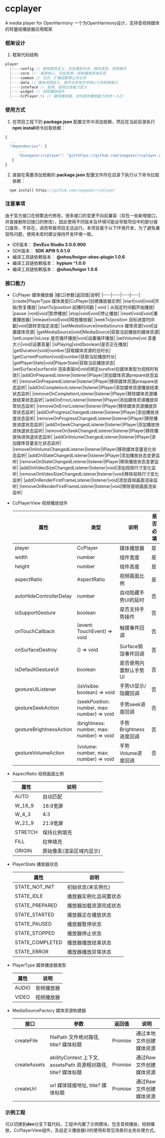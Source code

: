 # ccplayer
A media player for OpenHarmony   一个为OpenHarmony设计，支持音视频媒体的轻量级播放器应用框架


### 框架设计
1. 框架代码结构
```typescript
player
  |----config // 框架属性定义，包括播放状态，媒体类型，视频模式
  |----core //  框架核心，包括音频，视频播放具体实现
  |----common // 日志，扩展函数等公共业务
  |----data // 媒体资源定义，提供与本地文件和url的转换接口
  |----inteface // 音频，视频业务能力定义
  |----widget // 视频播放组件
  |----CcPlayer.ts // 媒体播放器，对外提供播放能力的统一入口
```


### 使用方式
1. 在项目工程下的 **package.json** 配置文件中添加依赖，然后在当前目录执行**npm install**命令拉取依赖：
```typescript
{
  ...
  "dependencies": {
      ...
      "@seagazer/ccplayer": "git+https://github.com/seagazer/ccplayer.git"
   }
}
```
2. 直接在需要添加依赖的 **package.json** 配置文件所在目录下执行以下命令拉取依赖：
```typescript
  npm install https://github.com/seagazer/ccplayer
```

### 注意事项
由于官方接口在频繁迭代修改，很多接口的变更不向前兼容（存在一些新增接口，并直接删除旧接口的修改），因此使用不同版本及环境可能会导致项目中的部分接口废弃，不存在，进而导致项目无法运行。本项目基于以下环境开发，为了避免兼容性问题，使用本库时建议保持开发环境一致。
* IDE版本： **DevEco Studio 3.0.0.900**
* SDK版本： **SDK API9 5.0.1.0**
* 编译工具链依赖版本：  **@ohos/hvigor-ohos-plugin 1.0.6**
* 编译工具链依赖版本：  **hypium ^1.0.0**
* 编译工具链依赖版本：  **@ohos/hvigor 1.0.6**

### 接口能力
* CcPlayer 媒体播放器
  |接口|参数|返回值|说明|
  |----|----|----|----|
  |create|PlayerType 媒体类型|CcPlayer|创建播放器实例|
  |start|void|void|开始/恢复播放|
  |startTo|position 起播时间戳 | void | 从指定时间戳开始播放|
  |pause |void|void|暂停播放|
  |stop|void|void|停止播放|
  |reset|void|void|重置播放器|
  |release|void|void|释放播放器|
  |seekTo|position 目标进度时间戳|void|跳转至指定进度|
  |setMediaSource|mediaSource 媒体资源|void|设置媒体资源|
  |getMediaSource|void|MediaSource|获取当前播放的媒体资源|
  |setLooper|isLoop 是否循环播放|void|设置循环播放|
  |setVolume|vol 音量大小|void|设置音量|
  |isPlaying|void|boolean|是否正在播放|
  |getDuration|void|number|获取媒体资源的总时长|
  |getCurrentPosition|void|number|获取当前播放时长|
  |getPlayerState|void|PlayerState|获取当前播放状态|
  |setSurface|surfaceId 渲染表层id|void|绑定surafce(仅媒体类型为视频时有效)|
  |addOnPreparedListener|listener|IPlayer|添加媒体资源prepare状态监听|
  |removeOnPreparedListener|listener|IPlayer|移除媒体资源preapare状态监听|
  |addOnCompletionListener|listener|IPlayer|添加媒体资源播放结束状态监听|
  |removeOnCompletionListener|listener|IPlayer|移除媒体资源播放结束状态监听|
  |addOnErrorListener|listener|IPlayer|添加媒体资源播放异常状态监听|
  |removeOnErrorListener|listener|IPlayer|移除媒体资源播放异常状态监听|
  |addOnProgressChangedListener|listener|IPlayer|添加播放进度状态监听|
  |removeOnProgressChangedListener|listener|IPlayer|移除播放进度状态监听|
  |addOnSeekChangedListener|listener|IPlayer|添加播放快进快退状态监听|
  |removeOnSeekChangedListener|listener|IPlayer|移除播放快进快退状态监听|
  |addOnVolumeChangedListener|listener|IPlayer|添加媒体音量变化状态监听|
  |removeOnVolumeChangedListener|listener|IPlayer|移除媒体音量变化状态监听|
  |addOnStateChangedListener|listener|IPlayer|添加播放状态变更监听|
  |removeOnStateChangedListener|listener|IPlayer|移除播放状态变更监听|
  |addOnVideoSizeChangedListener|listener|void|添加视频尺寸变化监听|
  |removeOnVideoSizeChangedListener|listener|void|移除视频尺寸变化监听|
  |addOnRenderFirstFrameListener|listener|void|添加首帧画面渲染监听|
  |removeOnRenderFirstFrameListener|listener|void|移除首帧画面渲染监听|

* CcPlayerView 视频播放组件

  | 属性             | 类型        | 说明             |是否必填|
  | ---------------- | ----------- | ---------------- |----|
  | player           | CcPlayer | 媒体播放器       |是|
  | width            | number      | 组件宽度         |是|
  | height           | number      | 组件高度         |是|
  | aspectRatio      | AspectRatio | 视频画面比例     |是|
  | autoHideControllerDelay|number|自动隐藏手势UI的延时|否|
  | isSupportGesture | boolean     | 是否支持手势操作 |否|  
  | onTouchCallback|(event: TouchEvent) => void|触摸事件回调|否|
  | onSurfaceDestroy|() => void|Surface销毁事件回调|否|
  | isDefaultGestureUI|boolean|是否使用内置默认手势UI|否|
  | gestureUIListener|(isVisible: boolean) => void|手势UI显示/隐藏回调|否|
  | gestureSeekAction|(seekPosition: number, max: number) => void|手势seek进度回调|否|
  | gestureBrightnessAction|(brightness: number, max: number) => void|手势Brightness进度回调|否|
  |gestureVolumeAction|(volume: number, max: number) => void|手势Volume进度回调|否|

* AspectRatio 视频画面比例

  | 属性    | 说明                     |
  | ------- | ------------------------ |
  | AUTO    | 自动匹配                 |
  | W_16_9  | 16:9宽屏                 |
  | W_4_3   | 4:3                      |
  | W_21_9  | 21:9宽屏                 |
  | STRETCH | 保持比例填充             |
  | FILL    | 拉伸填充                 |
  | ORIGIN  | 原始像素(渲染区域内显示) |

* PlayerState 播放器状态

  | 属性            | 说明                   |
  | --------------- | ---------------------- |
  | STATE_NOT_INIT  | 初始状态(未实例化)               |
  | STATE_IDLE      | 播放器实例化且闲置状态 |
  | STATE_PREPARED  | 播放器加载资源完成状态 |
  | STATE_STARTED   | 播放器正在播放状态     |
  | STATE_PAUSED    | 播放器暂停状态         |
  | STATE_STOPPED   | 播放器停止状态         |
  | STATE_COMPLETED | 播放器播放结束状态     |
  | STATE_ERROR     | 播放器播放异常状态     |

* PlayerType 媒体播放器类型

  | 属性  | 说明       |
  | ----- | ---------- |
  | AUDIO | 音频播放器 |
  | VIDEO | 视频播放器 |

* MediaSourceFactory 媒体资源构建器

  | 接口         | 参数                                            | 返回值          | 说明                     |
  | ------------ | ----------------------------------------------- | --------------- | ------------------------ |
  | createFile   | filePath 文件绝对路径, title? 媒体标题                           | Promise<MediaSource> | 通过本地文件创建媒体资源 |
  | createAssets | abilityContext 上下文,  assetsPath 资源相对路径, title? 媒体标题 | Promise<MediaSource> | 通过Raw文件创建媒体资源  |
  | createUrl | url 媒体链接地址, title? 媒体标题 | Promise<MediaSource> | 通过Raw文件创建媒体资源  |

  

### 示例工程
可以切换到**dev**分支下载代码，工程中内置了示例模块，包含音频播放，视频播放，CcPlayerView组件，及自定义播放器UI的使用和常见场景的业务处理方式。
